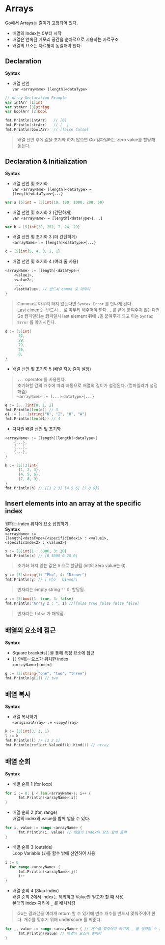 # Arrays
Go에서 Arrays는 길이가 고정되어 있다.
* 배열의 Index는 0부터 시작
* 배열은 연속된 메모리 공간을 순차적으로 시용하는 자료구조
* 배열의 요소는 자료형이 동일해야 한다.

## Declaration
**Syntax**
  * 배열 선언  
  <code>var \<arrayName> [length]\<dataType></code>
  ```go
  // Array Declaration Example
  var intArr [1]int
  var strArr [3]string
  var boolArr [2]bool

  fmt.Println(intArr)   // [0]
  fmt.Println(strArr)   // [  ]
  fmt.Println(boolArr)  // [false false]
  ```
  > 배열 선언 후에 값을 초기화 하지 않으면 Go 컴파일러는 zero value를 할당해 놓는다.


## Declaration & Initialization
**Syntax**
  * 배열 선언 및 초기화  
  <code>var \<arrayName> [length]\<dataType> = \[length]\<dataType>{...}</code>
  ```go
  var a [5]int = [5]int{10, 100, 1000, 200, 50}
  ```
  * 배열 선언 및 초기화 2 (간단하게)  
  <code>var \<arrayName> = [length]\<dataType>{...}</code>
  ```go
  var b = [5]int{20, 252, 7, 24, 29}
  ```

  * 배열 선언 및 초기화 3 (더 간단하게)  
  <code>\<arrayName> := [length]\<dataType>{...}</code>
  ```go
  c = [5]int{5, 4, 3, 2, 1}
  ```

  * 배열 선언 및 초기화 4 (여러 줄 사용)
  ```go
  <arrayName> := [length]<dataType>{
      <value1>,
      <value2>,
      ....
      <lastValue>, // 반드시 comma 로 마무리
  }
  ```
  > Comma로 마무리 하지 않는다면 <code>Syntax Error</code> 를 만나게 된다.  
  Last elment는 반드시 <code>, </code>로 마무리 해주어야 한다. <code>,</code> 를 끝에 붙여주지 않는다면 Go 컴파일러는 컴파일시 last element 뒤에 <code>;</code>을 붙여주게 되고 이는 <code>Syntax Error</code> 를 야기시킨다.

  ```go
  d := [5]int{
		32,
		29,
		79,
		25,
		0,
 }
  ```
  * 배열 선언 및 초기화 5 (배열 자동 길이 설정)
  > <code>...</code> operator 를 사용한다.  
  초기화할 값의 개수에 따라 자동으로 배열의 길이가 설정된다. (컴파일러가 설정해줌)  
  <code>\<arrayName> := [...]\<dataType>{...}</code>
  ```go
  e := [...]int{0, 1, 2}
  fmt.Println(len(e)) // 3
  e1 := [...]string{"U", "I", "O", "A"}
  fmt.Println(len(e1)) // 4
  ```
  * 다차원 배열 선언 및 초기화
  ```go
  <arrayName> := [length][length]<dataType>{
      {...},
      {...},
      {...},
  }
  ```
  ```go
  h := [3][3]int{
		{1, 2, 3},
		{4, 5, 6},
		{7, 8, 9},
  }
  fmt.Println(h) // [[1 2 3] [4 5 6] [7 8 9]]
  ```

## Insert elements into an array at the specific index
원하는 index 위치에 요소 삽입하기.  
**Syntax**  
  <code>\<arrayName> := [length]\<dataType>{\<specificIndex1> : \<value1>, \<specificIndex2> : \<value2>}</code>
  ```go
  x := [5]int{1 : 3000, 3: 20}
  fmt.Println(x) // [0 3000 0 20 0]
  ```
  > 초기화 하지 않는 값은 <code>0</code> 으로 할당됨 (int의 zero value는 0).

  ```go
  y := [5]string{1: "Pho", 4: "Dinner"}
  fmt.Println(y) // [ Pho   Dinner]
  ```
  > 빈자리는 empty string <code>""</code> 이 할당됨.

  ```go
  z := [5]bool{1: true, 3: false}
  fmt.Println("Array z : ", z) //[false true false false false]
  ```
  > 빈자리는 <code>false</code> 가 채워짐.

## 배열의 요소에 접근
 **Syntax**  
  * Square brackets<code>[]</code>을 통해 특정 요소에 접근
  * <code>[]</code> 안에는 요소가 위치한 index  
  <code>\<arrayName>[index]</code>
  ```go
  g := [3]string{"one", "two", "three"}
  fmt.Println(g[1]) // two
  ```

## 배열 복사
**Syntax**
 * 배열 복사하기  
 <code>\<originalArray> := \<copyArray></code>
 ```go
 k := [3]int{3, 2, 1}
 l := k
 fmt.Println(l) // [3 2 1]
 fmt.Println(reflect.ValueOf(k).Kind()) // array
 ```

## 배열 순회
**Syntax**  
  * 배열 순회 1 (for loop)
  ```go
  for i := 0; i < len(<arrayName>); i++ {
		fmt.Println(<arrayName>[i])
  }
  ```
  * 배열 순회 2 (for, range)  
  배열의 index와 value를 함께 얻을 수 있다.
  ```go
  for i, value := range <arrayName> {
		fmt.Println(i, value) // 배열의 index와 요소 함께 출력
  }
  ```
  * 배열 순회 3 (outside)  
  Loop Variable (<code>i</code>)를 함수 밖에 선언하여 사용 
  ```go
  i := 0
	for range <arrayName> {
		fmt.Println(<arrayName>[j])
		i++
  }
  ```
  * 배열 순회 4 (Skip Index)  
  배열 순회 2에서 index는 제외하고 Value만 얻고자 할 때 사용.  
  본래의 index 자리에 <code>_</code> 를 배치시킴
  > Go는 결과값을 여러개 return 할 수 있기에 변수 개수를 반드시 맞춰주어야 한다. 개수를 맞추기 위해 underscore 를 써준다.

  ```go
  for _, value := range <arrayName> { // 개수를 맞추어야 하기에 _ 를 생략할 수 없음
		fmt.Println(value) // 배열의 요소가 출력됨
  }
  ```

